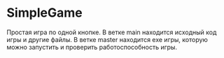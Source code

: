 # SimpleGame
Простая игра по одной кнопке.
В ветке main находится исходный код игры и другие файлы.
В ветке master находится exe игры, которую можно запустить и проверить работоспособность игры.
